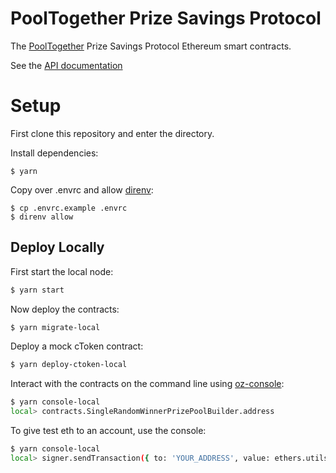 # PoolTogether Prize Savings Protocol

The [PoolTogether](https://www.pooltogether.com/) Prize Savings Protocol Ethereum smart contracts.

See the [API documentation](https://docs.pooltogether.com/)

# Setup

First clone this repository and enter the directory.

Install dependencies:

```
$ yarn
```

Copy over .envrc and allow [direnv](https://direnv.net/):

```
$ cp .envrc.example .envrc
$ direnv allow
```

## Deploy Locally

First start the local node:

```bash
$ yarn start
```

Now deploy the contracts:

```bash
$ yarn migrate-local
```

Deploy a mock cToken contract:

```bash
$ yarn deploy-ctoken-local
```

Interact with the contracts on the command line using [oz-console](https://github.com/pooltogether/oz-console):

```bash
$ yarn console-local
local> contracts.SingleRandomWinnerPrizePoolBuilder.address
```

To give test eth to an account, use the console:

```bash
$ yarn console-local
local> signer.sendTransaction({ to: 'YOUR_ADDRESS', value: ethers.utils.parseEther('100') })
```
